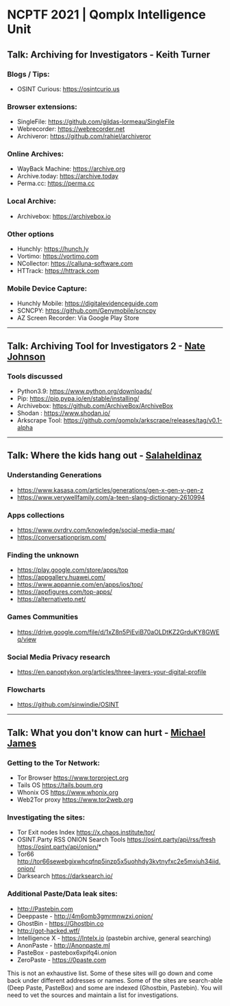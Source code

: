 
# NCPTF 2021 | Qomplx Intelligence Unit 


## Talk: Archiving for Investigators - Keith Turner
### Blogs / Tips:
- OSINT Curious: https://osintcurio.us 

### Browser extensions:
- SingleFile: https://github.com/gildas-lormeau/SingleFile
- Webrecorder: https://webrecorder.net
- Archiveror: https://github.com/rahiel/archiveror

### Online Archives:
- WayBack Machine: https://archive.org
- Archive.today: https://archive.today
- Perma.cc: https://perma.cc

### Local Archive:
- Archivebox: https://archivebox.io 

### Other options
- Hunchly: https://hunch.ly
- Vortimo: https://vortimo.com
- NCollector: https://calluna-software.com
- HTTrack: https://httrack.com 

### Mobile Device Capture:
- Hunchly Mobile: https://digitalevidenceguide.com
- SCNCPY: https://github.com/Genymobile/scncpy
- AZ Screen Recorder: Via Google Play Store

---

## Talk: Archiving Tool for Investigators 2 - [Nate Johnson](https://twitter.com/c4pr1c0)
### Tools discussed
- Python3.9: https://www.python.org/downloads/
- Pip: https://pip.pypa.io/en/stable/installing/
- Archivebox: https://github.com/ArchiveBox/ArchiveBox
- Shodan : https://www.shodan.io/ 
- Arkscrape Tool: https://github.com/qomplx/arkscrape/releases/tag/v0.1-alpha

---

## Talk: Where the kids hang out - [Salaheldinaz](https://twitter.com/salaheldinaz)

### Understanding Generations
- https://www.kasasa.com/articles/generations/gen-x-gen-y-gen-z
- https://www.verywellfamily.com/a-teen-slang-dictionary-2610994

### Apps collections
- https://www.ovrdrv.com/knowledge/social-media-map/ 
- https://conversationprism.com/   

### Finding the unknown
- https://play.google.com/store/apps/top   
- https://appgallery.huawei.com/ 
- https://www.appannie.com/en/apps/ios/top/ 
- https://appfigures.com/top-apps/ 
- https://alternativeto.net/

### Games Communities
- https://drive.google.com/file/d/1xZ8n5PiEviB70aOLDtKZ2GrduKY8GWEq/view 

### Social Media Privacy research
- https://en.panoptykon.org/articles/three-layers-your-digital-profile

### Flowcharts
- https://github.com/sinwindie/OSINT 

---

## Talk: What you don't know can hurt - [Michael James](https://twitter.com/Ginsberg5150)

### Getting to the Tor Network:
- Tor Browser https://www.torproject.org
- Tails OS https://tails.boum.org
- Whonix OS https://www.whonix.org
- Web2Tor proxy https://www.tor2web.org

### Investigating the sites:
- Tor Exit nodes Index https://x.chaos.institute/tor/
- OSINT.Party RSS ONION Search Tools https://osint.party/api/rss/fresh https://osint.party/api/onion/*
- Tor66 http://tor66sewebgixwhcqfnp5inzp5x5uohhdy3kvtnyfxc2e5mxiuh34iid.onion/
- Darksearch https://darksearch.io/

### Additional Paste/Data leak sites:
- http://Pastebin.com
- Deeppaste - http://4m6omb3gmrmnwzxi.onion/
- GhostBin - https://Ghostbin.co
- http://got-hacked.wtf/
- Intelligence X - https://Intelx.io (pastebin archive, general searching)
- AnonPaste - http://Anonpaste.ml
- PasteBox - pastebox6xpifq4i.onion
- ZeroPaste - https://0paste.com

This is not an exhaustive list. Some of these sites will go down and come back under different addresses or names. Some of the sites are search-able (Deep Paste, PasteBox) and some are indexed (Ghostbin, Pastebin). You will need to vet the sources and maintain a list for investigations.  
 
